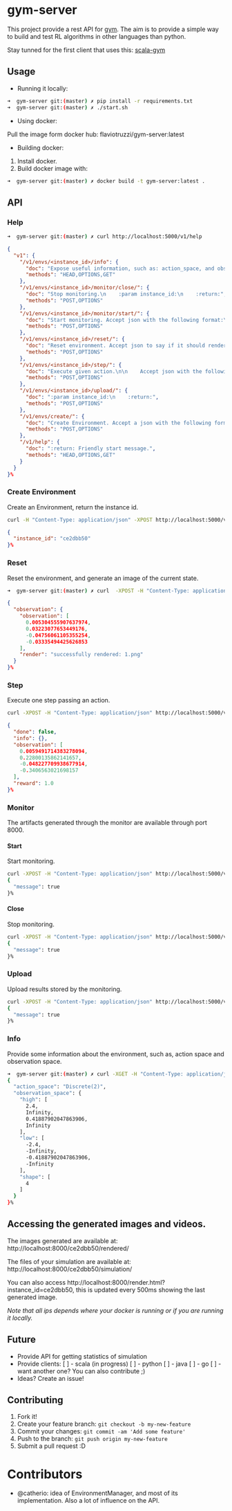 # gym-server

This project provide a rest API for [gym](https://github.com/openai/gym).
The aim is to provide a simple way to build and test RL algorithms in other languages than python.

Stay tunned for the first client that uses this: [scala-gym](https://github.com/flaviotruzzi/scala-gym)

## Usage

- Running it locally:

```bash
➜  gym-server git:(master) ✗ pip install -r requirements.txt
➜  gym-server git:(master) ✗ ./start.sh
```

- Using docker:

Pull the image form docker hub: flaviotruzzi/gym-server:latest

- Building docker:

1. Install docker.
2. Build docker image with:
```bash
➜  gym-server git:(master) ✗ docker build -t gym-server:latest .
```

## API

### Help
```bash
➜  gym-server git:(master) ✗ curl http://localhost:5000/v1/help
```
```json
{
  "v1": {
    "/v1/envs/<instance_id>/info": {
      "doc": "Expose useful information, such as: action_space, and observation_space.\n    :return:",
      "methods": "HEAD,OPTIONS,GET"
    },
    "/v1/envs/<instance_id>/monitor/close/": {
      "doc": "Stop monitoring.\n    :param instance_id:\n    :return:",
      "methods": "POST,OPTIONS"
    },
    "/v1/envs/<instance_id>/monitor/start/": {
      "doc": "Start monitoring. Accept json with the following format:\n    {\n        'force': true,\n        'resume: false\n    }\n    :param instance_id:\n    :return:",
      "methods": "POST,OPTIONS"
    },
    "/v1/envs/<instance_id>/reset/": {
      "doc": "Reset environment. Accept json to say if it should render or not.\n\n    {\n      \"render\": false\n    }\n\n    :param instance_id:\n    :return: first observation",
      "methods": "POST,OPTIONS"
    },
    "/v1/envs/<instance_id>/step/": {
      "doc": "Execute given action.\n\n    Accept json with the following format:\n    {\n      'action': 0,\n      'render': true\n    }\n\n    The API assumes that action is an integer. Render can be set to expose the rendered image. Render is optional.\n\n    :param instance_id:\n    :param action: Integer value representing the action.\n    :return: json with environment response.",
      "methods": "POST,OPTIONS"
    },
    "/v1/envs/<instance_id>/upload/": {
      "doc": ":param instance_id:\n    :return:",
      "methods": "POST,OPTIONS"
    },
    "/v1/envs/create/": {
      "doc": "Create Environment. Accept a json with the following format:\n    {\n      'environment': 'CartPole-v0'\n    }\n\n    :return: json with instance_id of the environment",
      "methods": "POST,OPTIONS"
    },
    "/v1/help": {
      "doc": ":return: Friendly start message.",
      "methods": "HEAD,OPTIONS,GET"
    }
  }
}%
```

### Create Environment

Create an Environment, return the instance id.

```bash
curl -H "Content-Type: application/json" -XPOST http://localhost:5000/v1/envs/create/ -d '{"environment": "CartPole-v0"}'
```
```json
{
  "instance_id": "ce2dbb50"
}%
```

### Reset

Reset the environment, and generate an image of the current state.

```bash
➜  gym-server git:(master) ✗ curl  -XPOST -H "Content-Type: application/json" http://localhost:5000/v1/envs/ce2dbb50/reset/ -d '{"render": true}'
```
```json
{
  "observation": {
    "observation": [
      0.005304555907637974,
      0.03223077653449176,
      -0.04756061105355254,
      -0.03335494425626853
    ],
    "render": "successfully rendered: 1.png"
  }
}%
```

### Step

Execute one step passing an action.

```bash
curl -XPOST -H "Content-Type: application/json" http://localhost:5000/v1/envs/ce2dbb50/step/ -d '{"action": 1}'
```
```json
{
  "done": false,
  "info": {},
  "observation": [
    0.0059491714383278094,
    0.22800135862141657,
    -0.048227709938677914,
    -0.3406563021698157
  ],
  "reward": 1.0
}%
```

### Monitor

The artifacts generated through the monitor are available through port 8000.

#### Start

Start monitoring.

```bash
curl -XPOST -H "Content-Type: application/json" http://localhost:5000/v1/envs/ce2dbb50/monitor/start/ -d '{"force": false, "resume": false}'
{
  "message": true
}%
```

#### Close

Stop monitoring.

```bash
curl -XPOST -H "Content-Type: application/json" http://localhost:5000/v1/envs/ce2dbb50/monitor/stop/
{
  "message": true
}%
```

### Upload

Upload results stored by the monitoring.

```bash
curl -XPOST -H "Content-Type: application/json" http://localhost:5000/v1/envs/ce2dbb50/upload/ -d '{"algorithm_id": "my_id", "writeup": "http://mygist", "api_key": "my_apikey",_ "ignore_open_monitors": true}'
{
  "message": true
}%
```

### Info

Provide some information about the environment, such as, action space and observation space.

```bash
➜  gym-server git:(master) ✗ curl -XGET -H "Content-Type: application/json" http://localhost:5000/v1/envs/ce2dbb50/info
{
  "action_space": "Discrete(2)",
  "observation_space": {
    "high": [
      2.4,
      Infinity,
      0.41887902047863906,
      Infinity
    ],
    "low": [
      -2.4,
      -Infinity,
      -0.41887902047863906,
      -Infinity
    ],
    "shape": [
      4
    ]
  }
}%
```

## Accessing the generated images and videos.

The images generated are available at: http://localhost:8000/ce2dbb50/rendered/

The files of your simulation are available at: http://localhost:8000/ce2dbb50/simulation/

You can also access http://localhost:8000/render.html?instance_id=ce2dbb50, this is updated every 500ms showing the last generated image.

*Note that all ips depends where your docker is running or if you are running it locally.*

## Future

* Provide API for getting statistics of simulation
* Provide clients:
    [ ] - scala (in progress)
    [ ] - python
    [ ] - java
    [ ] - go
    [ ] - want another one? You can also contribute ;)
* Ideas? Create an issue!

## Contributing

1. Fork it!
2. Create your feature branch: `git checkout -b my-new-feature`
3. Commit your changes: `git commit -am 'Add some feature'`
4. Push to the branch: `git push origin my-new-feature`
5. Submit a pull request :D

# Contributors

- @catherio: idea of EnvironmentManager, and most of its implementation. Also a lot of influence on the API.
